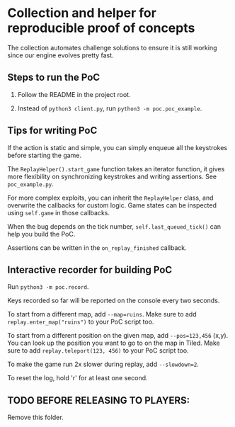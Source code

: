 # Collection and helper for reproducible proof of concepts

The collection automates challenge solutions to ensure it is still working
since our engine evolves pretty fast.

## Steps to run the PoC

1. Follow the README in the project root.

2. Instead of `python3 client.py`, run `python3 -m poc.poc_example`.

## Tips for writing PoC

If the action is static and simple, you can simply enqueue all the keystrokes
before starting the game.

The `ReplayHelper().start_game` function takes an iterator function, it gives
more flexibility on synchronizing keystrokes and writing assertions.
See `poc_example.py`.

For more complex exploits, you can inherit the `ReplayHelper` class, and
overwrite the callbacks for custom logic. Game states can be inspected using
`self.game` in those callbacks.

When the bug depends on the tick number, `self.last_queued_tick()` can help
you build the PoC.

Assertions can be written in the `on_replay_finished` callback.

## Interactive recorder for building PoC

Run `python3 -m poc.record`.

Keys recorded so far will be reported on the console every two seconds.

To start from a different map, add `--map=ruins`.
Make sure to add `replay.enter_map("ruins")` to your PoC script too.

To start from a different position on the given map, add `--pos=123,456`
(x,y). You can look up the position you want to go to on the map in Tiled.
Make sure to add `replay.teleport(123, 456)` to your PoC script too.

To make the game run 2x slower during replay, add `--slowdown=2`.

To reset the log, hold 'r' for at least one second.

## TODO BEFORE RELEASING TO PLAYERS:
Remove this folder.
